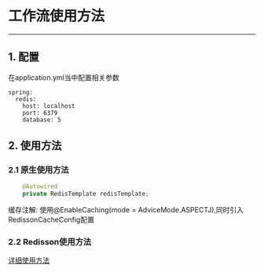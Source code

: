 # 工作流使用方法
- - -
## 1. 配置
在application.yml当中配置相关参数
```
spring:
  redis:
    host: localhost
    port: 6379
    database: 5
```

## 2. 使用方法

### 2.1 原生使用方法
```java
    @Autowired
	private RedisTemplate redisTemplate;
```
缓存注解:
使用@EnableCaching(mode = AdviceMode.ASPECTJ),同时引入RedissonCacheConfig配置

### 2.2 Redisson使用方法

[详细使用方法](https://github.com/redisson/redisson/wiki/%E7%9B%AE%E5%BD%95)
